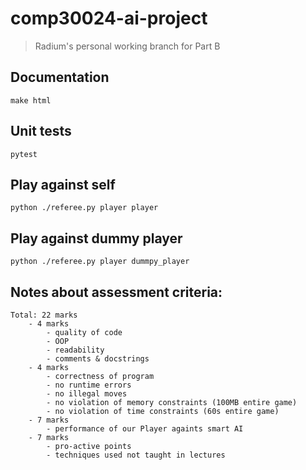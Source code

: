# comp30024-ai-project

> Radium's personal working branch for Part B

## Documentation

```
make html
```

## Unit tests
```
pytest
```

## Play against self
```
python ./referee.py player player
```

## Play against dummy player
```
python ./referee.py player dummpy_player
```

## Notes about assessment criteria:
	Total: 22 marks
		- 4 marks
			- quality of code
			- OOP
			- readability
			- comments & docstrings
		- 4 marks
			- correctness of program
			- no runtime errors
			- no illegal moves
			- no violation of memory constraints (100MB entire game)
			- no violation of time constraints (60s entire game)
		- 7 marks
			- performance of our Player againts smart AI
		- 7 marks
			- pro-active points
			- techniques used not taught in lectures